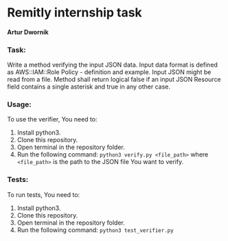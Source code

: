 # Remitly internship task
#### Artur Dwornik 

### Task: 
Write a method verifying the input JSON data. Input data format is defined as AWS::IAM::Role Policy - definition and example. Input JSON might be read from a file.
Method shall return logical false if an input JSON Resource field contains a single asterisk and true in any other case.

### Usage:
To use the verifier, You need to:

1. Install python3.
2. Clone this repository.
3. Open terminal in the repository folder.
4. Run the following command:
`python3 verify.py <file_path>`
where `<file_path>` is the path to the JSON file You want to verify.

### Tests:
To run tests, You need to:
1. Install python3.
2. Clone this repository.
3. Open terminal in the repository folder.
4. Run the following command:
`python3 test_verifier.py`
